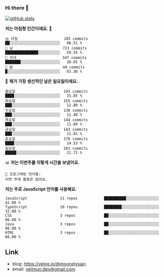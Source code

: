 ### Hi there 👋

<!--
**moonelysian/moonelysian** is a ✨ _special_ ✨ repository because its `README.md` (this file) appears on your GitHub profile.

Here are some ideas to get you started:

- 🔭 I’m currently working on ...
- 🌱 I’m currently learning ...
- 👯 I’m looking to collaborate on ...
- 🤔 I’m looking for help with ...
- 💬 Ask me about ...
- 📫 How to reach me: ...
- 😄 Pronouns: ...
- ⚡ Fun fact: ...
-->

<!-- [![wakatime stats](https://github-readme-stats.vercel.app/api/wakatime?username=moonelysian)](https://github.com/anuraghazra/github-readme-stats) -->

[![gitHub stats](https://github-readme-stats.vercel.app/api?username=moonelysian&show_icons=true)](https://github.com/anuraghazra/github-readme-stats)

<!--START_SECTION:waka-->
**저는 아침형 인간이에요. 🐤** 

```text
🌞 아침                     103 commits         ██░░░░░░░░░░░░░░░░░░░░░░░   08.51 % 
🌆 낮　                     721 commits         ███████████████░░░░░░░░░░   59.54 % 
🌃 저녁                     347 commits         ███████░░░░░░░░░░░░░░░░░░   28.65 % 
🌙 밤　                     40 commits          █░░░░░░░░░░░░░░░░░░░░░░░░   03.30 % 
```
📅 **제가 가장 생산적인 날은 일요일이에요.** 

```text
월요일                      192 commits         ████░░░░░░░░░░░░░░░░░░░░░   15.85 % 
화요일                      155 commits         ███░░░░░░░░░░░░░░░░░░░░░░   12.80 % 
수요일                      138 commits         ███░░░░░░░░░░░░░░░░░░░░░░   11.40 % 
목요일                      144 commits         ███░░░░░░░░░░░░░░░░░░░░░░   11.89 % 
금요일                      143 commits         ███░░░░░░░░░░░░░░░░░░░░░░   11.81 % 
토요일                      176 commits         ████░░░░░░░░░░░░░░░░░░░░░   14.53 % 
일요일                      263 commits         █████░░░░░░░░░░░░░░░░░░░░   21.72 % 
```


📊 **저는 이번주를 이렇게 시간을 보냈어요.** 

```text
💬 프로그래밍 언어들: 
이번 주에 활동은 없어요.
```

**저는 주로 JavaScript 언어를 사용해요.** 

```text
JavaScript               21 repos            ██████████░░░░░░░░░░░░░░░   42.00 % 
TypeScript               16 repos            ████████░░░░░░░░░░░░░░░░░   32.00 % 
CSS                      3 repos             ██░░░░░░░░░░░░░░░░░░░░░░░   06.00 % 
Java                     3 repos             ██░░░░░░░░░░░░░░░░░░░░░░░   06.00 % 
HTML                     3 repos             ██░░░░░░░░░░░░░░░░░░░░░░░   06.00 % 
```




<!--END_SECTION:waka-->


## Link
- blog: https://velog.io/@moonelysian
- email: yejimun.dev@gmail.com
